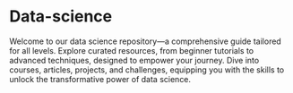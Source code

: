 # Data-science
Welcome to our data science repository—a comprehensive guide tailored for all levels. Explore curated resources, from beginner tutorials to advanced techniques, designed to empower your journey. Dive into courses, articles, projects, and challenges, equipping you with the skills to unlock the transformative power of data science.
